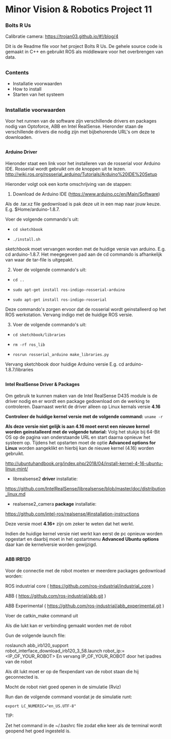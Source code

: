 # Minor Vision & Robotics Project 11
### Bolts R Us

Calibratie camera: https://trojan03.github.io/#!/blog/4

Dit is de Readme file voor het project Bolts R Us. De gehele source code is gemaakt in C++ en gebruikt ROS als middleware voor 
het overbrengen van data.

##

### Contents
  - Installatie voorwaarden
  - How to install
  - Starten van het systeem
  
##
  
### Installatie voorwaarden
Voor het runnen van de software zijn verschillende drivers en packages nodig van Optoforce, ABB en Intel RealSense. Hieronder 
staan de verschillende drivers die nodig zijn met bijbehorende URL's om deze te downloaden.

##

#### Arduino Driver
Hieronder staat een link voor het installeren van de rosserial voor Arduino IDE. Rosserial wordt gebruikt om de knoppen uit te lezen.
http://wiki.ros.org/rosserial_arduino/Tutorials/Arduino%20IDE%20Setup

Hieronder volgt ook een korte omschrijving van de stappen:
1. Download de Arduino IDE (https://www.arduino.cc/en/Main/Software)

Als de .tar.xz file gedownload is pak deze uit in een map naar jouw keuze. E.g. $Home/arduino-1.8.7.

Voer de volgende commando's uit: 

- `cd sketchbook`

- `./install.sh`

sketchbook moet vervangen worden met de huidige versie van arduino. E.g. cd arduino-1.8.7. Het meegegeven pad aan de cd commando is afhankelijk van waar de tar-file is uitgepakt.

2. Voer de volgende commando's uit:

- `cd ..`

- `sudo apt-get install ros-indigo-rosserial-arduino`

- `sudo apt-get install ros-indigo-rosserial`

Deze commando's zorgen ervoor dat de rosserial wordt geinstalleerd op het ROS werkstation. Vervang indigo met de huidige ROS versie.

3. Voer de volgende commando's uit: 

- `cd sketchbook/libraries`
  
- `rm -rf ros_lib`

- `rosrun rosserial_arduino make_libraries.py`

Vervang sketchbook door huidige Arduino versie E.g. cd arduino-1.8.7/libraries

##

#### Intel RealSense Driver & Packages
Om gebruik te kunnen maken van de Intel RealSense D435 module is de driver nodig en er wordt een package gedownload om de werking te controleren. Daarnaast werkt de driver alleen op Linux kernals versie **4.16**

**Controleer de huidige kernel versie met de volgende command:**
  `uname -r`

**Als deze versie niet gelijk is aan 4.16 moet eerst een nieuwe kernel worden geinstalleerd met de volgende tutorial:**
Volg het stukje bij 64-Bit OS op de pagina van onderstaande URL en start daarna opnieuw het systeem op. Tijdens het opstarten moet de optie **Advanced options for Linux** worden aangeklikt en hierbij kan de nieuwe kernel (4.16) worden gebruikt.

http://ubuntuhandbook.org/index.php/2018/04/install-kernel-4-16-ubuntu-linux-mint/


- librealsense2 **driver** installatie:

https://github.com/IntelRealSense/librealsense/blob/master/doc/distribution_linux.md

- realsense2_camera **package** installatie:

https://github.com/intel-ros/realsense/#installation-instructions

  
Deze versie moet **4.16+** zijn om zeker te weten dat het werkt.
  
Indien de huidige kernel versie niet werkt kan eerst de pc opnieuw worden opgestart en daarbij moet in het opstartmenu **Advanced Ubuntu options** daar kan de kernelversie worden gewijzigd.

##

#### ABB IRB120

Voor de connectie met de robot moeten er meerdere packages gedownload worden:

ROS industrial core ( https://github.com/ros-industrial/industrial_core )

ABB ( https://github.com/ros-industrial/abb.git )

ABB Experimental ( https://github.com/ros-industrial/abb_experimental.git )

Voer de catkin_make command uit

Als die lukt kan er verbinding gemaakt worden met de robot

Gun de volgende launch file: 

roslaunch abb_irb120_support robot_interface_download_irb120_3_58.launch robot_ip:=<IP_OF_YOUR_ROBOT>
En vervang IP_OF_YOUR_ROBOT door het ipadres van de robot

Als dit lukt moet er op de flexpendant van de robot staan die hij geconnected is. 


Mocht de robot niet goed openen in de simulatie (Rviz)

Run dan de volgende command voordat je de simulatie runt:

`export LC_NUMERIC="en_US.UTF-8"` 

TIP:

Zet het command in de ~/.bashrc file zodat elke keer als de terminal wordt geopend het goed ingesteld is.
